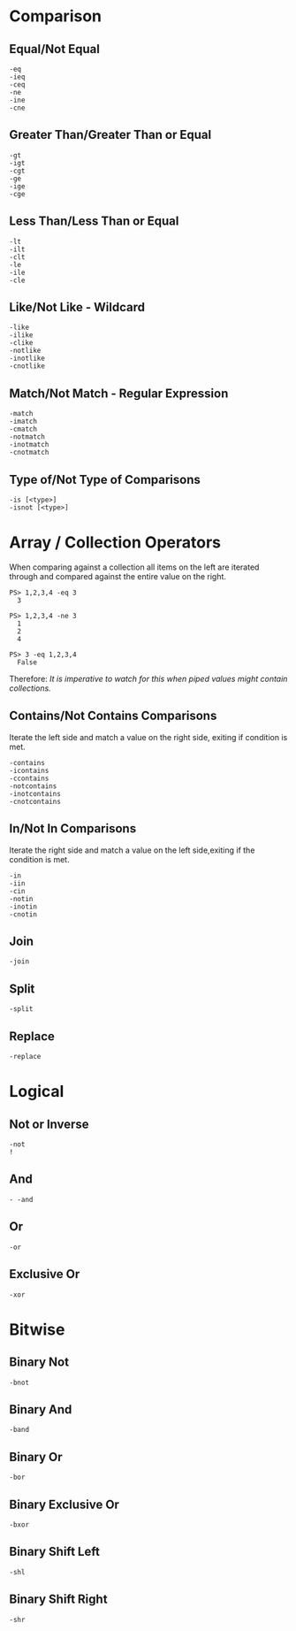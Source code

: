 # Comparison
## Equal/Not Equal
    -eq
    -ieq
    -ceq
    -ne
    -ine
    -cne
## Greater Than/Greater Than or Equal
    -gt
    -igt
    -cgt
    -ge
    -ige
    -cge
## Less Than/Less Than or Equal
    -lt
    -ilt
    -clt
    -le
    -ile
    -cle
## Like/Not Like - Wildcard
    -like
    -ilike
    -clike
    -notlike
    -inotlike
    -cnotlike
## Match/Not Match - Regular Expression
    -match
    -imatch
    -cmatch
    -notmatch
    -inotmatch
    -cnotmatch
## Type of/Not Type of Comparisons
    -is [<type>]
    -isnot [<type>]

# Array / Collection Operators
When comparing against a collection all items on the left are iterated through and compared against the entire value on the right.

    PS> 1,2,3,4 -eq 3
      3

    PS> 1,2,3,4 -ne 3
      1
      2
      4

    PS> 3 -eq 1,2,3,4
      False
Therefore: *It is imperative to watch for this when piped values might contain collections.*
## Contains/Not Contains Comparisons
Iterate the left side and match a value on the right side, exiting if condition is met.  

    -contains
    -icontains
    -ccontains
    -notcontains
    -inotcontains
    -cnotcontains
## In/Not In Comparisons
Iterate the right side and match a value on the left side,exiting if the condition is met.  

    -in
    -iin
    -cin
    -notin
    -inotin
    -cnotin
## Join
    -join
## Split
    -split
## Replace
    -replace
# Logical
## Not or Inverse
    -not
    !
## And
    - -and
## Or
    -or
## Exclusive Or
    -xor

# Bitwise
## Binary Not
    -bnot
## Binary And
    -band
## Binary Or
    -bor
## Binary Exclusive Or
    -bxor
## Binary Shift Left
    -shl
## Binary Shift Right
    -shr


